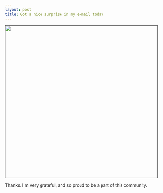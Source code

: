 ```yaml
---
layout: post
title: Got a nice surprise in my e-mail today
---
```


<a href=""><img src="{{site.url}}/images/maintainer-certificate.png" align="middle" height="500"></a>

Thanks. I'm very grateful, and
so proud to be a part of this community.
